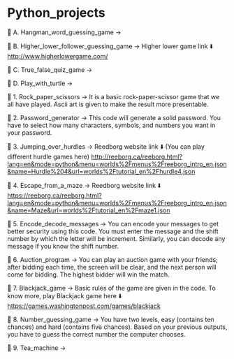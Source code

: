 # Python_projects

📁 A. Hangman_word_guessing_game -> 

📁 B. Higher_lower_follower_guessing_game -> Higher lower game link ⬇️ 
		http://www.higherlowergame.com/

📁 C. True_false_quiz_game ->

📁 D. Play_with_turtle ->

📄 1. Rock_paper_scissors -> It is a basic rock-paper-scissor game that we all have played. Ascii art is given to make the result more presentable.

📄 2. Password_generator -> This code will generate a solid password. You have to select how many characters, symbols, and numbers you want in your password.

📄 3. Jumping_over_hurdles -> Reedborg website link ⬇️ (You can play different hurdle games here)
       http://reeborg.ca/reeborg.html?lang=en&mode=python&menu=worlds%2Fmenus%2Freeborg_intro_en.json&name=Hurdle%204&url=worlds%2Ftutorial_en%2Fhurdle4.json
    
📄 4. Escape_from_a_maze -> Reedborg website link ⬇️ 
       https://reeborg.ca/reeborg.html?lang=en&mode=python&menu=worlds%2Fmenus%2Freeborg_intro_en.json&name=Maze&url=worlds%2Ftutorial_en%2Fmaze1.json

📄 5. Encode_decode_messages -> You can encode your messages to get better security using this code. You must enter the message and the shift number by which the letter will be increment. Similarly, you can decode any message if you know the shift number. 

📄 6. Auction_program -> You can play an auction game with your friends; after bidding each time, the screen will be clear, and the next person will come for bidding. The highest bidder will win the match.

📄 7. Blackjack_game -> Basic rules of the game are given in the code. To know more, play Blackjack game here ⬇️
		https://games.washingtonpost.com/games/blackjack

📄 8. Number_guessing_game -> You have two levels, easy (contains ten chances) and hard (contains five chances). Based on your previous outputs, you have to guess the correct number the computer chooses.  

📄 9. Tea_machine -> 
